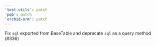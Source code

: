```yaml
---
'test-utils': patch
'pqb': patch
'orchid-orm': patch
---
```


Fix `sql` exported from BaseTable and deprecate `sql` as a query method (#336)
